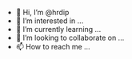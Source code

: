 - 👋 Hi, I’m @hrdip
- 👀 I’m interested in ...
- 🌱 I’m currently learning ...
- 💞️ I’m looking to collaborate on ...
- 📫 How to reach me ...

<!---
hrdip/hrdip is a ✨ special ✨ repository because its `README.md` (this file) appears on your GitHub profile.
You can click the Preview link to take a look at your changes.
--->
